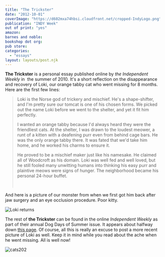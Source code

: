 ```yaml
---
title: "The Trickster"
date: "2012-10-01"
coverImage: "https://d602mxa74hbsi.cloudfront.net/cropped-IndyLogo.png"
publication: "INDY Week"
out of print: "yes"
amazon: 
barnes and noble: 
bookshop dot org:
pub store:
categories:
  - "essays"
layout: layouts/post.njk
---
```


**The Trickster** is a personal essay published online by _the Independent Weekly_ in  the summer of 2010. It's a short reflection on the disappearance and recovery of Loki, our orange tabby cat who went missing for 8 months. Here are the first few lines:

> Loki is the Norse god of trickery and mischief. He's a shape-shifter, and I'm pretty sure our tomcat is one of his chosen forms. We picked out the name Loki before we went to the shelter, and yet it fit him perfectly.
>
> I wanted an orange tabby because I'd always heard they were the friendliest cats. At the shelter, I was drawn to the loudest meower, a runt of a kitten with a deafening purr even from behind cage bars. He was the only orange tabby there. It was fated that we'd take him home, and he worked his charms to ensure it.
>
> He proved to be a mischief maker just like his namesake. He claimed all of Woodcroft as his domain. Loki was well fed and well loved, but he still fooled many unwitting humans into thinking his easy purr and plaintive meows were signs of hunger. The neighborhood became his personal 24-hour buffet.
>
>  

And here is a picture of our monster from when we first got him back after jaw surgery and an eye occlusion procedure. Poor kitty.

![](images/lokireturns%20001%20blog.JPG "Loki returns")

The rest of **the Trickster** can be found in the online _Independent Weekly_ as part of their annual Dog Days of Summer issue. It appears about halfway down [this page](http://www.indyweek.com/indyweek/more-readers-pet-tales/Content?oid=1578869 "The Trickster"). Of course, all this is really an excuse to post a more recent picture of Loki as well. Keep it in mind while you read about the ache when he went missing. All is well now!

![](https://d2ypg8o05lff0b.cloudfront.net/wp-content/uploads/sites/3/pages/cats202.jpg "cats202")
